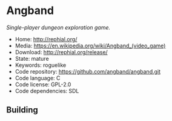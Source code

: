 # Angband

_Single-player dungeon exploration game._

- Home: http://rephial.org/
- Media: <https://en.wikipedia.org/wiki/Angband_(video_game)>
- Download: http://rephial.org/release/
- State: mature
- Keywords: roguelike
- Code repository: https://github.com/angband/angband.git
- Code language: C
- Code license: GPL-2.0
- Code dependencies: SDL

## Building

